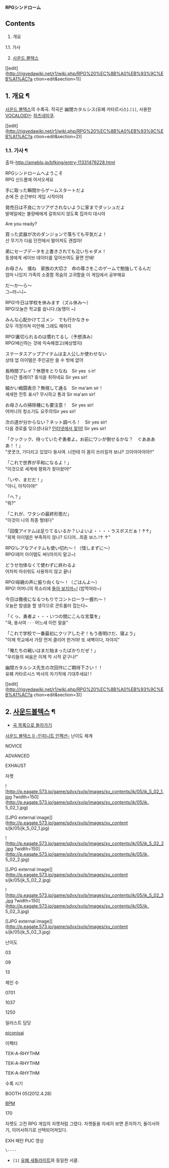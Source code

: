 **RPGシンドローム**

## Contents

    

1. 개요 
    

1.1. 가사

2. [사운드 볼텍스](%EC%82%AC%EC%9A%B4%EB%93%9C%20%EB%B3%BC%ED%85%8D%EC%8A%A4.md)

[[edit](http://rigvedawiki.net/r1/wiki.php/RPG%20%EC%8B%A0%EB%93%9C%EB%A1%AC?a
ction=edit&section=1)]

## 1. 개요 ¶

[사운드 볼텍스](%EC%82%AC%EC%9A%B4%EB%93%9C%20%EB%B3%BC%ED%85%8D%EC%8A%A4.md)의
수록곡. 작곡은 幽閉カタルシス(유폐 카타르시스).`[1]`, 사용한 [VOCALOID](VOCALOID.md)는 [하츠네미쿠](%ED%95%98%EC%B8%A0%EB%84%A4%20%EB%AF%B8%EC%BF%A0.md).

  

[[edit](http://rigvedawiki.net/r1/wiki.php/RPG%20%EC%8B%A0%EB%93%9C%EB%A1%AC?a
ction=edit&section=2)]

### 1.1. 가사 ¶

출처-<http://ameblo.jp/bfking/entry-11331476228.html>

  

RPGシンドロームへようこそ  
RPG 신드롬에 어서오세요  

手に取った瞬間からゲームスタートだよ  
손에 든 순간부터 게임 시작이야  

発売日は不良にカツアゲされないように家までダッシュだよ  
발매일에는 불량배에게 갈취되지 않도록 집까지 대시야  

Are you ready?  

買った武器が次のダンジョンで落ちても平気だよ！  
산 무기가 다음 던전에서 떨어져도 괜찮아!  

弟にセーブデータを上書きされても泣いちゃダメ！  
동생에게 세이브 데이터를 덮어쓰여도 울면 안돼!  

お母さん　僕ね　家族の大切さ　命の尊さをこのゲームで勉強してるんだ  
엄마 나있지 가족의 소중함 목숨의 고귀함을 이 게임에서 공부해요  

だ～か～ら～  
그~러~니~  

RPG!今日は学校を休みます（ズル休み～）  
RPG!오늘은 학교를 쉽니다.(농땡이 ~)  

みんな心配かけてゴメン　でも行かなきゃ  
모두 걱정끼쳐 미안해 그래도 해야지  

RPG!裏切られるのは慣れてるし（予想済み）  
RPG!배신하는 것에 익숙해졌고(예상했지)  

ステータスアップアイテムは主人公しか使わせない  
상태 업 아이템은 주인공만 쓸 수 밖에 없어  

長時間プレイ？休憩をとりなね　Sir yes ｓir!  
장시간 플레이? 휴식을 취하네요 Sir yes sir!  

細かい戦闘表示？無視して通る　Sir ma'am sir！  
세세한 전투 표시? 무시하고 통과 Sir ma'am sir!  

お母さんの掃除機にも要注意！　Sir yes sir!  
어머니의 청소기도 요주의!Sir yes sir!  

次の道が分からない？ネット調べろ！　Sir yes sir!  
다음 경로를 잊으셨나요? [인터넷에서 찾어!](%EA%B5%AC%EA%B5%AC%EB%A0%88%EC%B9%B4%EC%8A%A4.md)
Sir yes sir!  

「クックック、待っていたぞ勇者よ。お前にワシが倒せるかな？　ぐああああ！！」  
"큿큿크, 기다리고 있었다 용사여. 너한테 이 몸이 쓰러질까 보냐? 끄아아아아아!!"  

「これで世界が平和になるよ！」  
"이것으로 세계에 평화가 찾아왔어!"  

「いや、まだだ！」  
"아니, 아직이야!"  

「へ？」  
"뭐?"  

「これが、ワタシの最終形態だ」  
"이것이 나의 최종 형태다"  

「回復アイテムは足りてるいるか？いよいよ・・・・ラスボスだぁ！↑↑」  
"회복 아이템은 부족하지 않나? 드디어...최종 보스.!↑ ↑"  

RPG!レアなアイテムも使い切れ～！（惜しまずに～）  
RPG!레어 아이템도 써!(아끼지 말고~)  

どうせ勿体なくて使わずに終わるよ  
어차피 아쉬워도 사용하지 않고 끝나  

RPG!母親の声に振り向くな～！（ごはんよ～）  
RPG! 어머니의 목소리에 [돌아 보지마~!](EDEN%28%EB%B9%84%EB%A7%88%EB%8B%88%20%EC%8B%9C%EB%A6%AC%EC%A6%88%29.md)
(밥먹어라~)  

今日は徹夜になるつもりでコントローラー握れ～！  
오늘은 밤샘을 할 생각으로 콘트롤러 잡는다~  

「くっ、勇者よ・・・いつの間にこんな言葉を」  
"큭, 용사여 · · · 어느새 이런 말을"  

「これで学校で一番最初にクリアしたぞ！もう夜明けだ、寝よう」  
"이제 학교에서 가장 먼저 클리어 한거야! 또 새벽이다, 자야지"  

「俺たちの戦いはまだ始まったばかりだぜ！」  
"우리들의 싸움은 이제 막 시작 같구나!"  

幽閉カタルシス先生の次回作にご期待下さい！！  
유폐 카타르시스 박사의 차기작에 기대주세요! !

[[edit](http://rigvedawiki.net/r1/wiki.php/RPG%20%EC%8B%A0%EB%93%9C%EB%A1%AC?a
ction=edit&section=3)]

## 2. [사운드볼텍스](%EC%82%AC%EC%9A%B4%EB%93%9C%20%EB%B3%BC%ED%85%8D%EC%8A%A4.md) ¶

  

  

  * [곡 목록으로 돌아가기](%EC%82%AC%EC%9A%B4%EB%93%9C%20%EB%B3%BC%ED%85%8D%EC%8A%A4/%EC%88%98%EB%A1%9D%EA%B3%A1.md)  

[사운드 볼텍스 II -인피니트 인펙션-](%EC%82%AC%EC%9A%B4%EB%93%9C%20%EB%B3%BC%ED%85%8D%EC%8A%A4%20II%20-%EC%9D%B8%ED%94%BC%EB%8B%88%ED%8A%B8%20%EC%9D%B8%ED%8E%99%EC%85%98-.md) 난이도 체계

NOVICE

ADVANCED

EXHAUST

자켓

![http://p.eagate.573.jp/game/sdvx/sv/p/images/sv_contents/jk/05/jk_5_02_1.jpg
?width=150](http://p.eagate.573.jp/game/sdvx/sv/p/images/sv_contents/jk/05/jk_
5_02_1.jpg)

[[JPG external image]](http://p.eagate.573.jp/game/sdvx/sv/p/images/sv_content
s/jk/05/jk_5_02_1.jpg)

![http://p.eagate.573.jp/game/sdvx/sv/p/images/sv_contents/jk/05/jk_5_02_2.jpg
?width=150](http://p.eagate.573.jp/game/sdvx/sv/p/images/sv_contents/jk/05/jk_
5_02_2.jpg)

[[JPG external image]](http://p.eagate.573.jp/game/sdvx/sv/p/images/sv_content
s/jk/05/jk_5_02_2.jpg)

![http://p.eagate.573.jp/game/sdvx/sv/p/images/sv_contents/jk/05/jk_5_02_3.jpg
?width=150](http://p.eagate.573.jp/game/sdvx/sv/p/images/sv_contents/jk/05/jk_
5_02_3.jpg)

[[JPG external image]](http://p.eagate.573.jp/game/sdvx/sv/p/images/sv_content
s/jk/05/jk_5_02_3.jpg)

난이도

03

09

13

체인 수

0701

1037

1250

일러스트 담당

[piconisai](%EC%95%84%EC%98%A4%EB%8B%88%EC%82%AC%EC%9D%B4.md)

이펙터

TEK-A-RHYTHM

TEK-A-RHYTHM

TEK-A-RHYTHM

수록 시기

BOOTH 05(2012.4.28)

[BPM](BPM.md)

170

  
자켓도 고전 RPG 게임의 자켓처럼 그렸다. 자켓들을 자세히 보면 혼자하기, 둘이서하기, 이어서하기로 선택되어져있다.

  
  

EXH 패턴 PUC 영상

`\----`

  * `[1]` [유폐 새틀라이트](%EC%9C%A0%ED%8F%90%20%EC%83%88%ED%8B%80%EB%9D%BC%EC%9D%B4%ED%8A%B8.md)와 동일한 서클.

